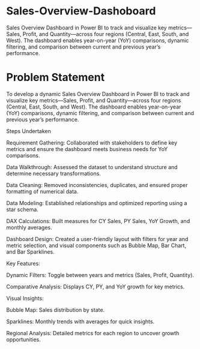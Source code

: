 # Sales-Overview-Dashoboard 
Sales Overview Dashboard in Power BI to track and visualize key metrics—Sales, Profit, and Quantity—across four regions (Central, East, South, and West). The dashboard enables year-on-year (YoY) comparisons, dynamic filtering, and comparison between current and previous year’s performance.
# Problem Statement
To develop a dynamic Sales Overview Dashboard in Power BI to track and visualize key metrics—Sales, Profit, and Quantity—across four regions (Central, East, South, and West). The dashboard enables year-on-year (YoY) comparisons, dynamic filtering, and comparison between current and previous year’s performance.

Steps Undertaken

Requirement Gathering: Collaborated with stakeholders to define key metrics and ensure the dashboard meets business needs for YoY comparisons.

Data Walkthrough: Assessed the dataset to understand structure and determine necessary transformations.

Data Cleaning: Removed inconsistencies, duplicates, and ensured proper formatting of numerical data.

Data Modeling: Established relationships and optimized reporting using a star schema.

DAX Calculations: Built measures for CY Sales, PY Sales, YoY Growth, and monthly averages.

Dashboard Design: Created a user-friendly layout with filters for year and metric selection, and visual components such as Bubble Map, Bar Chart, and Bar Sparklines.

Key Features:

Dynamic Filters: Toggle between years and metrics (Sales, Profit, Quantity).

Comparative Analysis: Displays CY, PY, and YoY growth for key metrics.

Visual Insights:

Bubble Map: Sales distribution by state.

Sparklines: Monthly trends with averages for quick insights.

Regional Analysis: Detailed metrics for each region to uncover growth opportunities.












